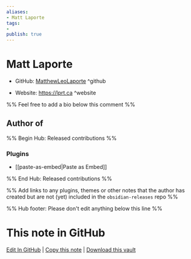 ```yaml
---
aliases:
- Matt Laporte
tags:
- 
publish: true
---
```


# Matt Laporte

- GitHub: [MatthewLeoLaporte](https://github.com/MatthewLeoLaporte/) ^github
<!-- - Discord: `@` ^discord-->
- Website: <https://lprt.ca> ^website
<!-- - [[Publish sites|Publish site]]: <https://> ^publish-->

%% Feel free to add a bio below this comment %%


## Author of

%% Begin Hub: Released contributions %%
### Plugins
- [[paste-as-embed|Paste as Embed]]

%% End Hub: Released contributions %%

%% Add links to any plugins, themes or other notes that the author has created but are not (yet) included in the `obsidian-releases` repo %%

<!--
### Unlisted plugins
-->

<!--
### Others
-->

<!--
## Sponsor this author
-->

<!-- - [[GitHub sponsors]]: [Sponsor @MatthewLeoLaporte on GitHub Sponsors](https://github.com/sponsors/MatthewLeoLaporte) ^github-sponsor-->
<!-- - [[Buy me a coffee]]: <https://> ^buy-me-a-coffee-->
<!-- - [[PayPal]]: <https://> ^paypal-->
<!-- - [[Patreon]]: <https://> ^patreon-->

<!--
## Follow this author
-->

<!-- - [[YouTube Channels|On YouTube]]: <https://> ^youtube-->
<!-- - Twitter: <https://> ^twitter-->
<!-- - ... -->

%% Hub footer: Please don't edit anything below this line %%

# This note in GitHub

<span class="git-footer">[Edit In GitHub](https://github.dev/obsidian-community/obsidian-hub/blob/main/01%20-%20Community/People/MatthewLeoLaporte.md "git-hub-edit-note") | [Copy this note](https://raw.githubusercontent.com/obsidian-community/obsidian-hub/main/01%20-%20Community/People/MatthewLeoLaporte.md "git-hub-copy-note") | [Download this vault](https://github.com/obsidian-community/obsidian-hub/archive/refs/heads/main.zip "git-hub-download-vault") </span>
